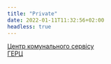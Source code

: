 ```yaml
---
title: "Private"
date: 2022-01-11T11:32:56+02:00
headless: true
---
```


[Центр комунального сервісу](https://cks.com.ua/cabinet/objects/) \
[ГЕРЦ](https://www.gerc.ua/ua/infocenter/)